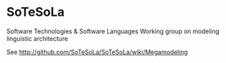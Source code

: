 SoTeSoLa
========

Software Technologies &amp; Software Languages
Working group on modeling linguistic architecture

See http://github.com/SoTeSoLa/SoTeSoLa/wiki/Megamodeling

